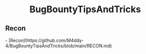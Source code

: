 <h1 align="center">BugBountyTipsAndTricks</h1>

<h2>Recon</h2>
- [Recon](https://github.com/M4ddy-4/BugBountyTipsAndTricks/blob/main/RECON.md)
